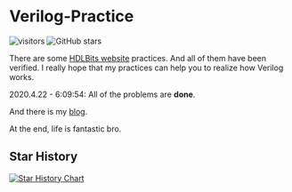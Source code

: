 # Verilog-Practice

![visitors](https://visitor-badge.glitch.me/badge?page_id=xiaopi-verilog-practice) <img alt="GitHub stars" src="https://img.shields.io/github/stars/xiaop1/Verilog-Practice" />

There are some [HDLBits website][1] practices. And all of them have been verified. I really hope that my practices can help you to realize how Verilog works.

2020.4.22 - 6:09:54: All of the problems are **done**. 

And there is my [blog][2].

At the end, life is fantastic bro.

[1]: https://hdlbits.01xz.net/wiki/Main_Page
[2]: https://blog.began.me

## Star History

[![Star History Chart](https://api.star-history.com/svg?repos=xiaop1/Verilog-Practice&type=Date)](https://star-history.com/#xiaop1/Verilog-Practice&Date)
